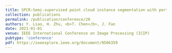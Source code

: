 ```yaml
---
title: SPCR:Semi-supervised point cloud instance segmentation with perturbation consistency regularization
collection: publications
permalink: /publication/conference/20
authors: Y. Liao, H. Zhu, <b>T. Chen</b>, J. Fan
date: 2021-01-01
venue: IEEE International Conference on Image Processing (ICIP)
pubtype: 'conference'
pdf: https://ieeexplore.ieee.org/document/9506359
---
```


<!-- paperurl: 'http://academicpages.github.io/files/paper1.pdf'
citation: 'Your Name, You. (2009). &quot;Paper Title Number 1.&quot; <i>Journal 1</i>. 1(1).' -->
<!-- [Download paper here](http://academicpages.github.io/files/paper1.pdf) -->
